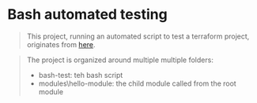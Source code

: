 # Bash automated testing  

> This project, running an automated script to test a terraform project, originates from [here](https://github.com/sidpalas/devops-directive-terraform-course "devops directive terraform course").

> The project is organized around multiple multiple folders:
> - bash-test: teh bash script
> - modules\hello-module: the child module called from the root module